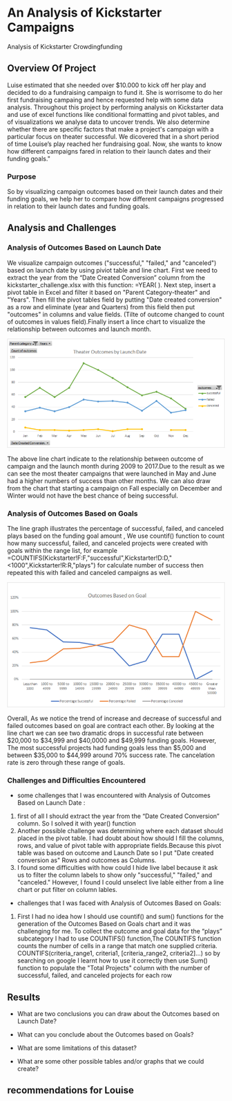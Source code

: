 # An Analysis of Kickstarter Campaigns
Analysis of Kickstarter Crowdingfunding 
## Overview Of Project

Luise estimated that she needed over $10.000 to kick off her play and decided to do a fundraising campaign to fund it.  She is worrisome to do her first fundraising campaing and hence requested help with some data analysis. Throughout this project by performing analysis on Kickstarter data and use of excel functions like conditional formatting and pivot tables, and of visualizations we analyse data to uncover trends. We also determine whether there are specific factors that make a project's campaign with a particular focus on theater successful. We dicovered that in a short period of time Louise’s play reached her fundraising goal. Now, she wants to know how different campaigns fared in relation to their launch dates and their funding goals."


### Purpose

So by visualizing campaign outcomes based on their launch dates and their funding goals, we help her to compare how different campaigns  progressed in relation to their launch dates and funding goals.

## Analysis and Challenges

### Analysis of Outcomes Based on Launch Date
We visualize campaign outcomes ("successful," "failed," and "canceled") based on launch date by using piviot table and line chart.
First we need to extract the year from the “Date Created Conversion” column from the kickstarter_challenge.xlsx with this function: =YEAR( ).  Next step, insert a pivot table in Excel and filter it based on "Parent Category-theater" and "Years". Then fill the pivot tables field by putting "Date created conversion" as a row and eliminate (year and Quarters) from this field then put "outcomes" in columns and value fields. (Tilte of outcome changed to count of outcomes in values field).Finally insert a lince chart to visualize the relationship between outcomes and launch month.

![Theater_Outcomes_vs_Launch.png](https://github.com/tjavaheripour/Kickstarter-analysis/blob/main/Theater_Outcomes_vs_Launch.png)

The above line chart indicate to the relationship between outcome of campaign and the launch month during 2009 to 2017.Due to the result as we can see the most theater campaigns that were launched in May and June had a higher numbers of success than other months. We can also draw from the chart that starting a campaign on Fall especially on December and Winter would not have the best chance of being successful.
### Analysis of Outcomes Based on Goals
The line graph illustrates the percentage of successful, failed, and canceled plays based on the funding goal amount ,
We use countif() function to count how many successful, failed, and canceled projects were created with goals within the range list, for example =COUNTIFS(Kickstarter!F:F,"successful",Kickstarter!D:D,"<1000",Kickstarter!R:R,"plays") for calculate number of success then repeated this with failed and canceled campaigns as well.

![Outcomes_vs_Goals.png](https://github.com/tjavaheripour/Kickstarter-analysis/blob/main/Outcomes_vs_Goals.png)

Overall, As we notice the trend of increase and decrease of successful and failed outcomes based on goal are contract each other. By looking at the line chart we can see two dramatic drops in successful rate between $20,000 to $34,999 and $40,0000 and $49,999 funding goals. However, The most successful projects had funding goals less than $5,000 and between $35,000 to $44,999 around 70% success rate. The cancelation rate is zero through these range of goals.
### Challenges and Difficulties Encountered
- some challenges that I was encountered with Analysis of Outcomes Based on Launch Date :
1. first of all I should extract the year from the “Date Created Conversion” column. So I solved it with year() function
2. Another possible challenge was determining where each dataset should placed in the pivot table. I had doubt about how should I fill the columns, rows, and value of pivot table with appropriate fields.Because this pivot table was based on outcome and Launch Date so I put "Date created conversion as" Rows and outcomes as Columns.
3. I found some difficulties with how could I hide live label because it ask us to filter the column labels to show only "successful," "failed," and "canceled." However, I found I could unselect live lable either from a line chart or put filter on column lables. 

- challenges that I was faced with Analysis of Outcomes Based on Goals:
1. First I had no idea how I should use countif() and sum() functions for the generation of the Outcomes Based on Goals chart and it was challenging for me. To collect the outcome and goal data for the “plays” subcategory I had to use COUNTIFS() function,The COUNTIFS function counts the number of cells in a range that match one supplied criteria. COUNTIFS(criteria_range1, criteria1, [criteria_range2, criteria2]…) so by searching on google I learnt how to use it correctly then use Sum() function to populate the "Total Projects" column with the number of successful, failed, and canceled projects for each row
## Results

- What are two conclusions you can draw about the Outcomes based on Launch Date?

- What can you conclude about the Outcomes based on Goals?

- What are some limitations of this dataset?

- What are some other possible tables and/or graphs that we could create?


## recommendations for Louise

